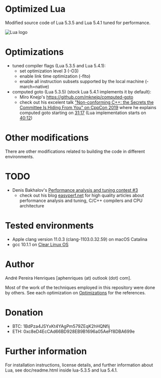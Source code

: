 # Optimized Lua

Modified source code of Lua 5.3.5 and Lua 5.4.1 tuned for performance.

![Lua logo](http://www.lua.org/images/lua-logo.gif)


# Optimizations

* tuned compiler flags (Lua 5.3.5 and Lua 5.4.1):
  * set optimization level 3 (-O3)
  * enable link time optimization (-flto)
  * enable all instruction subsets supported by the local machine (-march=native)
* computed goto (Lua 5.3.5) (stock Lua 5.4.1 implements it by default):
  * Miro Knejp's https://github.com/mknejp/computed-goto
  * check out his excelent talk ["Non-conforming C++: the Secrets the Committee Is Hiding From You" on CppCon 2019](https://youtu.be/IAdLwUXRUvg) where he explains computed goto starting on [31:17](https://youtu.be/IAdLwUXRUvg?t=1877) (Lua implementation starts on [40:12](https://youtu.be/IAdLwUXRUvg?t=2412))


# Other modifications

There are other modifications related to building the code in different environments.


# TODO
* Denis Bakhalov's [Performance analysis and tuning contest #3](https://easyperf.net/blog/2019/05/28/Performance-analysis-and-tuning-contest-3)
  * check out his blog [easyperf.net](https://easyperf.net) for high quality articles about performance analysis and tuning, C/C++ compilers and CPU architecture


# Tested environments

* Apple clang version 11.0.3 (clang-1103.0.32.59) on macOS Catalina
* gcc 10.1.1 on [Clear Linux OS](https://clearlinux.org)

# Author

André Pereira Henriques [aphenriques (at) outlook (dot) com].

Most of the work of the techniques employed in this repository were done by others. See each optimization on [Optimizations](#optimizations) for the references.


# Donation

* BTC: 1BdPza4JSYxKt4YAgPm579ZEqK2hHQNfij
* ETH: 0xc8eD4EcCAd66BD928EB9B1696a05AeFf8DBA699e


# Further information

For installation instructions, license details, and
further information about Lua, see doc/readme.html inside lua-5.3.5 and lua 5.4.1.
